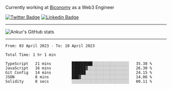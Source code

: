 Currently working at [Biconomy](https://biconomy.io/) as a Web3 Engineer

 [![Twitter Badge](https://img.shields.io/badge/-@ankurdubey521-1ca0f1?style=flat-square&labelColor=1ca0f1&logo=twitter&logoColor=white&link=https://twitter.com/ankurdubey521)](https://twitter.com/ankurdubey521) [![Linkedin Badge](https://img.shields.io/badge/-ankurdubey521-blue?style=flat-square&logo=Linkedin&logoColor=white&link=https://www.linkedin.com/in/ankurdubey521/)](https://www.linkedin.com/in/ankurdubey521/)

<hr/>

![Ankur's GitHub stats](https://github-readme-stats.vercel.app/api?username=ankurdubey521&count_private=true&theme=radical)

<hr/>

<!--START_SECTION:waka-->

```text
From: 03 April 2023 - To: 10 April 2023

Total Time: 1 hr 1 min

TypeScript   21 mins         █████████░░░░░░░░░░░░░░░░   35.38 %
JavaScript   16 mins         ██████▓░░░░░░░░░░░░░░░░░░   26.30 %
Git Config   14 mins         ██████░░░░░░░░░░░░░░░░░░░   24.15 %
JSON         8 mins          ███▓░░░░░░░░░░░░░░░░░░░░░   14.06 %
Solidity     0 secs          ░░░░░░░░░░░░░░░░░░░░░░░░░   00.11 %
```

<!--END_SECTION:waka-->
